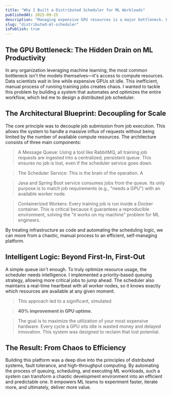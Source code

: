 ```yaml
---
title: "Why I Built a Distributed Scheduler for ML Workloads"
publishedAt: 2025-09-25
description: "Managing expensive GPU resources is a major bottleneck. Here's how a distributed scheduler can optimize utilization and throughput for ML training."
slug: "distributed-ml-scheduler"
isPublish: true
---
```


## The GPU Bottleneck: The Hidden Drain on ML Productivity

In any organization leveraging machine learning, the most common bottleneck isn't the models themselves—it's access to compute resources. Data scientists wait in line while expensive GPUs sit idle. This inefficient, manual process of running training jobs creates chaos. I wanted to tackle this problem by building a system that automates and optimizes the entire workflow, which led me to design a distributed job scheduler.

## The Architectural Blueprint: Decoupling for Scale

The core principle was to decouple job submission from job execution. This allows the system to handle a massive influx of requests without being limited by the number of available compute resources. The architecture consists of three main components:

> A Message Queue: Using a tool like RabbitMQ, all training job requests are ingested into a centralized, persistent queue. This ensures no job is lost, even if the scheduler service goes down.

>The Scheduler Service: This is the brain of the operation. A 

>Java and Spring Boot service consumes jobs from the queue. Its only purpose is to match job requirements (e.g., "needs a GPU") with an available worker node.


>Containerized Workers: Every training job is run inside a Docker container. This is critical because it guarantees a reproducible environment, solving the "it works on my machine" problem for ML engineers.

By treating infrastructure as code and automating the scheduling logic, we can move from a chaotic, manual process to an efficient, self-managing platform.


## Intelligent Logic: Beyond First-In, First-Out

A simple queue isn't enough. To truly optimize resource usage, the scheduler needs intelligence. I implemented a priority-based queuing strategy, allowing more critical jobs to jump ahead. The scheduler also maintains a real-time heartbeat with all worker nodes, so it knows exactly which resources are available at any given moment.

>This approach led to a significant, simulated 

>**40% improvement in GPU uptime.**

>The goal is to maximize the utilization of your most expensive hardware. Every cycle a GPU sits idle is wasted money and delayed innovation. This system was designed to reclaim that lost potential.



## The Result: From Chaos to Efficiency

Building this platform was a deep dive into the principles of distributed systems, fault tolerance, and high-throughput computing. By automating the process of queuing, scheduling, and executing ML workloads, such a system can transform a chaotic development environment into an efficient and predictable one. It empowers ML teams to experiment faster, iterate more, and ultimately, deliver more value.

